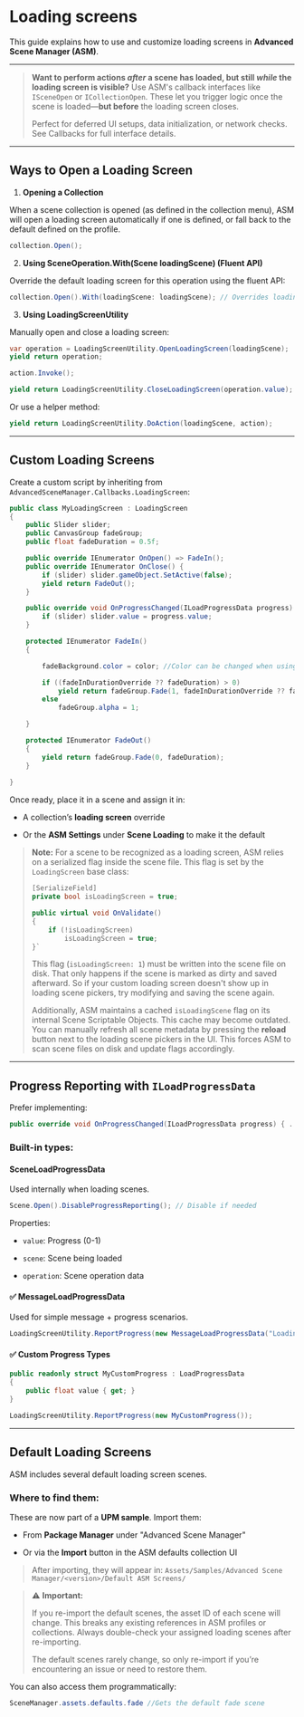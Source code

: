 # Loading screens

This guide explains how to use and customize loading screens in **Advanced Scene Manager (ASM)**.

---

> **Want to perform actions _************************************************************************after************************************************************************_ a scene has loaded, but still _************************************************************************while************************************************************************_ the loading screen is visible?** Use ASM's callback interfaces like `ISceneOpen` or `ICollectionOpen`. These let you trigger logic once the scene is loaded—**but before** the loading screen closes.
> 
> Perfect for deferred UI setups, data initialization, or network checks. See Callbacks for full interface details.

---

## Ways to Open a Loading Screen

1. **Opening a Collection**
   
When a scene collection is opened (as defined in the collection menu), ASM will open a loading screen automatically if one is defined, or fall back to the default defined on the profile.
```csharp
collection.Open();
```
    
2. **Using SceneOperation.With(Scene loadingScene) (Fluent API)**
    
Override the default loading screen for this operation using the fluent API:
```csharp
collection.Open().With(loadingScene: loadingScene); // Overrides loading screen for this operation
```
    
3. **Using LoadingScreenUtility**
   
Manually open and close a loading screen:
```csharp
var operation = LoadingScreenUtility.OpenLoadingScreen(loadingScene);
yield return operation;

action.Invoke();

yield return LoadingScreenUtility.CloseLoadingScreen(operation.value);
```

Or use a helper method:
```csharp
yield return LoadingScreenUtility.DoAction(loadingScene, action);
```

---

## Custom Loading Screens

Create a custom script by inheriting from `AdvancedSceneManager.Callbacks.LoadingScreen`:

```csharp
public class MyLoadingScreen : LoadingScreen
{
    public Slider slider;
    public CanvasGroup fadeGroup;
    public float fadeDuration = 0.5f;

    public override IEnumerator OnOpen() => FadeIn();
    public override IEnumerator OnClose() {
        if (slider) slider.gameObject.SetActive(false);
        yield return FadeOut();
    }

    public override void OnProgressChanged(ILoadProgressData progress) {
        if (slider) slider.value = progress.value;
    }

	protected IEnumerator FadeIn()
	{

		fadeBackground.color = color; //Color can be changed when using FadeUtility methods

		if ((fadeInDurationOverride ?? fadeDuration) > 0)
			yield return fadeGroup.Fade(1, fadeInDurationOverride ?? fadeDuration);
		else
			fadeGroup.alpha = 1;

	}

	protected IEnumerator FadeOut()
	{
		yield return fadeGroup.Fade(0, fadeDuration);
	}
        
}
```

Once ready, place it in a scene and assign it in:

- A collection’s **loading screen** override
    
- Or the **ASM Settings** under **Scene Loading** to make it the default

> **Note:** For a scene to be recognized as a loading screen, ASM relies on a serialized flag inside the scene file. This flag is set by the `LoadingScreen` base class:
> ```csharp
> [SerializeField]
> private bool isLoadingScreen = true;
> 
> public virtual void OnValidate()
> {
>     if (!isLoadingScreen)
>         isLoadingScreen = true;
> }`
> ```
> This flag (`isLoadingScreen: 1`) must be written into the scene file on disk. That only happens if the scene is marked as dirty and saved afterward. So if your custom loading screen doesn't show up in loading scene pickers, try modifying and saving the scene again.
> 
> Additionally, ASM maintains a cached `isLoadingScene` flag on its internal Scene Scriptable Objects. This cache may become outdated. You can manually refresh all scene metadata by pressing the **reload** button next to the loading scene pickers in the UI. This forces ASM to scan scene files on disk and update flags accordingly.

---

## Progress Reporting with `ILoadProgressData`

Prefer implementing:

```csharp
public override void OnProgressChanged(ILoadProgressData progress) { ... }
```

### Built-in types:

#### SceneLoadProgressData

Used internally when loading scenes.

```csharp
Scene.Open().DisableProgressReporting(); // Disable if needed
```

Properties:

- `value`: Progress (0-1)
    
- `scene`: Scene being loaded
    
- `operation`: Scene operation data
    

#### ✅ MessageLoadProgressData

Used for simple message + progress scenarios.

```csharp
LoadingScreenUtility.ReportProgress(new MessageLoadProgressData("Loading...", 0.5f));
```

#### ✅ Custom Progress Types

```csharp
public readonly struct MyCustomProgress : LoadProgressData 
{
    public float value { get; }
}

LoadingScreenUtility.ReportProgress(new MyCustomProgress());
```

---

## Default Loading Screens

ASM includes several default loading screen scenes.

### Where to find them:

These are now part of a **UPM sample**. Import them:

- From **Package Manager** under "Advanced Scene Manager"
    
- Or via the **Import** button in the ASM defaults collection UI

> After importing, they will appear in: `Assets/Samples/Advanced Scene Manager/<version>/Default ASM Screens/`

> ⚠️ **Important:**
> 
> If you re-import the default scenes, the asset ID of each scene will change. This breaks any existing references in ASM profiles or collections. Always double-check your assigned loading scenes after re-importing.
> 
> The default scenes rarely change, so only re-import if you’re encountering an issue or need to restore them.

You can also access them programmatically:
```csharp
SceneManager.assets.defaults.fade //Gets the default fade scene
```
